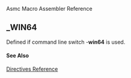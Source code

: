 Asmc Macro Assembler Reference

## _WIN64

Defined if command line switch -**win64** is used.

#### See Also

[Directives Reference](readme.md)